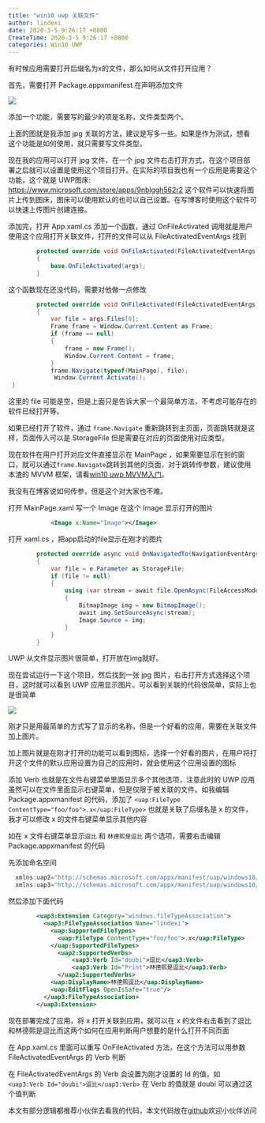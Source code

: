 ```yaml
---
title: "win10 uwp 关联文件"
author: lindexi
date: 2020-3-5 9:26:17 +0800
CreateTime: 2020-3-5 9:26:17 +0800
categories: Win10 UWP
---
```


有时候应用需要打开后缀名为x的文件，那么如何从文件打开应用？

<!--more-->



<div id="toc"></div>

首先，需要打开 Package.appxmanifest 在声明添加文件

<!-- ![](image/win10 uwp 关联文件/win10 uwp 关联文件0.png) -->

![](http://image.acmx.xyz/AwCCAwMAItoFAMV+BQA28wYAAQAEAK4+AQBmQwIAaOgJAOjZ/2017223193546.jpg)

添加一个功能，需要写的最少的项是名称，文件类型两个。

上面的图就是我添加 jpg 关联的方法，建议是写多一些。如果是作为测试，想看这个功能是如何使用，就只需要写文件类型。

现在我的应用可以打开 jpg 文件，在一个 jpg 文件右击打开方式，在这个项目部署之后就可以设置是使用这个项目打开。在实际的项目我也有一个应用是需要这个功能，这个就是 UWP图床: https://www.microsoft.com/store/apps/9nblggh562r2 这个软件可以快速将图片上传到图床，图床可以使用默认的也可以自己设置。在写博客时使用这个软件可以快速上传图片创建连接。

添加完，打开 App.xaml.cs 添加一个函数，通过 OnFileActivated 调用就是用户使用这个应用打开关联文件，打开的文件可以从 FileActivatedEventArgs 找到


```csharp
        protected override void OnFileActivated(FileActivatedEventArgs args)
        {
            base.OnFileActivated(args);
        }
```

这个函数现在还没代码，需要对他做一点修改

```csharp
        protected override void OnFileActivated(FileActivatedEventArgs args)
        {
            var file = args.Files[0];
            Frame frame = Window.Current.Content as Frame;
            if (frame == null)
            {
                frame = new Frame();
                Window.Current.Content = frame;
            }
            frame.Navigate(typeof(MainPage), file);
             Window.Current.Activate();
 }
```

这里的 file 可能是空，但是上面只是告诉大家一个最简单方法，不考虑可能存在的软件已经打开等。

如果已经打开了软件，通过 `frame.Navigate` 重新跳转到主页面，页面跳转就是这样，页面传入可以是 StorageFile 但是需要在对应的页面使用对应类型。

现在软件在用户打开对应文件直接显示在 MainPage ，如果需要显示在别的窗口，就可以通过`frame.Navigate`跳转到其他的页面，对于跳转传参数，建议使用本渣的 MVVM 框架，请看[win10 uwp MVVM入门](https://blog.lindexi.com/post/win10-uwp-MVVM%E5%85%A5%E9%97%A8.html )。

我没有在博客说如何传参，但是这个对大家也不难。

打开 MainPage.xaml 写一个 Image 在这个 Image 显示打开的图片

```xml
            <Image x:Name="Image"></Image>

```

打开 xaml.cs ，把app启动的file显示在刚才的图片

```csharp
        protected override async void OnNavigatedTo(NavigationEventArgs e)
        {
            var file = e.Parameter as StorageFile;
            if (file != null)
            {
                using (var stream = await file.OpenAsync(FileAccessMode.Read))
                {
                    BitmapImage img = new BitmapImage();
                    await img.SetSourceAsync(stream);
                    Image.Source = img;
                }
            }
        }
```

UWP 从文件显示图片很简单，打开放在img就好。

现在尝试运行一下这个项目，然后找到一张 jpg 图片，右击打开方式选择这个项目，这时就可以看到 UWP 应用显示图片。可以看到关联的代码很简单，实际上也是很简单

![](http://image.acmx.xyz/AwCCAwMAItoFAMV+BQA28wYAAQAEAK4+AQBmQwIAaOgJAOjZ/%E6%96%87%E4%BB%B6%E6%89%93%E5%BC%80.gif)


刚才只是用最简单的方式写了显示的名称，但是一个好看的应用，需要在关联文件加上图片。

加上图片就是在刚才打开的功能可以看到图标，选择一个好看的图片，在用户将打开这个文件的默认应用设置为自己的应用时，就会使用这个应用设置的图标

添加 Verb 也就是在文件右键菜单里面显示多个其他选项，注意此时的 UWP 应用虽然可以在文件里面显示右键菜单，但是仅限于被关联的文件。如我编辑 Package.appxmanifest 的代码，添加了 `<uap:FileType ContentType="foo/foo">.x</uap:FileType>` 也就是关联了后缀名是 x 的文件，我才可以修改 x 的文件右键菜单显示其他内容

如在 x 文件右键菜单显示`逗比` 和 `林德熙是逗比` 两个选项，需要右击编辑 Package.appxmanifest 的代码

<!-- ![](image/win10 uwp 关联文件/win10 uwp 关联文件1.png) -->

先添加命名空间

```csharp
  xmlns:uap2="http://schemas.microsoft.com/appx/manifest/uap/windows10/2"
  xmlns:uap3="http://schemas.microsoft.com/appx/manifest/uap/windows10/3"
```

然后添加下面代码

```xml
        <uap3:Extension Category="windows.fileTypeAssociation">
          <uap3:FileTypeAssociation Name="lindexi">
            <uap:SupportedFileTypes>
              <uap:FileType ContentType="foo/foo">.x</uap:FileType>
            </uap:SupportedFileTypes>
              <uap2:SupportedVerbs>
                  <uap3:Verb Id="doubi">逗比</uap3:Verb>
                  <uap3:Verb Id="Print">林德熙是逗比</uap3:Verb>
              </uap2:SupportedVerbs>
            <uap:DisplayName>林德熙逗比</uap:DisplayName>
            <uap:EditFlags OpenIsSafe="true"/>
          </uap3:FileTypeAssociation>
        </uap3:Extension>
```

现在部署完成了应用，将 x 打开关联到应用，就可以在 x 的文件右击看到了逗比和林德熙是逗比而这两个如何在应用判断用户想要的是什么打开不同页面

在 App.xaml.cs 里面可以重写 OnFileActivated 方法，在这个方法可以用参数 FileActivatedEventArgs 的 Verb 判断

在 FileActivatedEventArgs 的 Verb 会设置为刚才设置的 Id 的值，如 `<uap3:Verb Id="doubi">逗比</uap3:Verb>` 在 Verb 的值就是 doubi 可以通过这个值判断

本文有部分逻辑都推荐小伙伴去看我的代码，本文代码放在[github](https://github.com/lindexi/lindexi_gd/tree/84466f2af53538ecdc8d51952f4ac5ceb893771d/NoweenanemkoGefefenaijel)欢迎小伙伴访问

